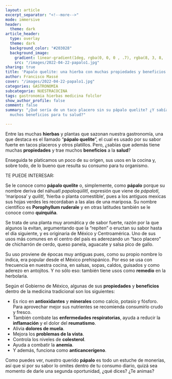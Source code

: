 ```yaml
---
layout: article
excerpt_separator: "<!--more-->"
mode: immersive
header:
  theme: dark
article_header:
  type: overlay
  theme: dark
  background_color: "#203028"
  background_image:
    gradient: linear-gradient(1deg, rgba(0, 0, 0 , .7), rgba(8, 3, 8, .9))
    src: "/images/2022-04-22-papalo1.jpg"
sharing: true
title: 'Papalo quelite: una hierba con muchas propiedades y beneficios'
author: Francisco Massé
cover: "/images/2022-04-22-papalo1.jpg"
categories: GASTRONOMIA
subcategorie: NUESTRACOCINA
tags: gastronomia hierbas medicina folclor
show_author_profile: false
comment: false
summary: "¿Qué sería de un taco placero sin su pápalo quelite? ¿Y sabías que tiene
  muchos beneficios para tu salud?"

---
```

Entre las muchas **hierbas** y plantas que sazonan nuestra gastronomía, una que destaca es el llamado “**pápalo quelite**”, el cual es usado por su sabor fuerte en tacos placeros y otros platillos. Pero, ¿sabías que además tiene muchas **propiedades** y trae muchos **beneficios** a la **salud**?

Enseguida te platicamos un poco de su origen, sus usos en la cocina y, sobre todo, de lo bueno que resulta su consumo para tu organismo.

TE PUEDE INTERESAR:

Se le conoce como **pápalo quelite** o, simplemente, como **pápalo** porque su nombre deriva del náhuatl _papaloqúilitl_, expresión que viene de _pápalotl_, ‘mariposa’ y _quilitl_, ‘hierba o planta comestible’, pues a los antiguos mexicas sus hojas verdes les recordaban a las alas de una mariposa. Su nombre científico es **Porophyllum ruderale** y en otras latitudes también se le conoce como **quirquiña**.

Se trata de una planta muy aromática y de sabor fuerte, razón por la que algunos la evitan, argumentando que la “repiten” o eructan su sabor hasta el día siguiente, y es originaria de México y Centroamérica. Uno de sus usos más comunes en el centro del país es aderezando un “taco placero” de chicharrón de cerdo, queso panela, aguacate y salsa pico de gallo.

Su uso proviene de épocas muy antiguas pues, como su propio nombre lo indica, era popular desde el México prehispánico. Por eso se usa con frecuencia en nuestra cocina, en salsas, sopas, caldos, guisados y como aderezo en antojitos. Y no sólo eso: también tiene usos como **remedio** en la herbolaria.

Según el Gobierno de México, algunas de sus **propiedades** y **beneficios** dentro de la medicina tradicional son los siguientes:

* Es rico en **antioxidantes** y **minerales** como calcio, potasio y fósforo. Para aprovechar mejor sus nutrientes se recomienda consumirlo crudo y fresco.
* También combate las **enfermedades respiratorias**, ayuda a reducir la **inflamación** y el dolor del **reumatismo**.
* Alivia **dolores de muela**.
* Mejora los **problemas de la vista**.
* Controla los niveles de **colesterol**.
* Ayuda a combatir la **anemia**.
* Y además, funciona como **anticancerígeno**.

Como puedes ver, nuestro querido **pápalo** es todo un estuche de monerías, así que si por su sabor lo omites dentro de tu consumo diario, quizá sea momento de darle una segunda oportunidad, ¿qué dices? ¿Te animas?